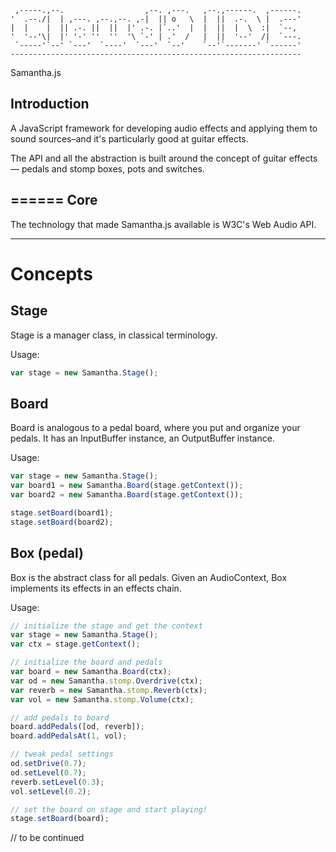 
     ,-----.,--.                  ,--. ,---.   ,--.,------.  ,------.
    '  .--./|  | ,---. ,--.,--. ,-|  || o   \  |  ||  .-.  \ |  .---'
    |  |    |  || .-. ||  ||  |' .-. |`..'  |  |  ||  |  \  :|  `--, 
    '  '--'\|  |' '-' ''  ''  '\ `-' | .'  /   |  ||  '--'  /|  `---.
     `-----'`--' `---'  `----'  `---'  `--'    `--'`-------' `------'
    ----------------------------------------------------------------- 
Samantha.js


Introduction
------
A JavaScript framework for developing audio effects and applying them to sound sources–and it's particularly good at guitar effects.

The API and all the abstraction is built around the concept of guitar effects — pedals and stomp boxes, pots and switches.

======
Core
------

The technology that made Samantha.js available is W3C's Web Audio API.


------
Concepts
======


Stage
------

Stage is a manager class, in classical terminology.

Usage:

```js
var stage = new Samantha.Stage();
```

Board
------

Board is analogous to a pedal board, where you put and organize your pedals. It has an InputBuffer instance, an OutputBuffer instance.

Usage:

```js
var stage = new Samantha.Stage();
var board1 = new Samantha.Board(stage.getContext());
var board2 = new Samantha.Board(stage.getContext());

stage.setBoard(board1);
stage.setBoard(board2);
```

Box (pedal)
------

Box is the abstract class for all pedals. Given an AudioContext, Box implements its effects in an effects chain.

Usage:

```js
// initialize the stage and get the context
var stage = new Samantha.Stage();
var ctx = stage.getContext();

// initialize the board and pedals
var board = new Samantha.Board(ctx);
var od = new Samantha.stomp.Overdrive(ctx);
var reverb = new Samantha.stomp.Reverb(ctx);
var vol = new Samantha.stomp.Volume(ctx);

// add pedals to board
board.addPedals([od, reverb]);
board.addPedalsAt(1, vol);

// tweak pedal settings
od.setDrive(0.7);
od.setLevel(0.7);
reverb.setLevel(0.3);
vol.setLevel(0.2);

// set the board on stage and start playing!
stage.setBoard(board);
```

// to be continued